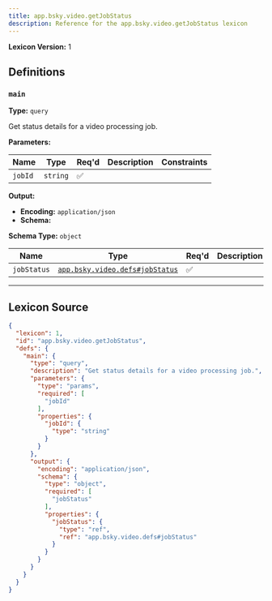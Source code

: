 ```yaml
---
title: app.bsky.video.getJobStatus
description: Reference for the app.bsky.video.getJobStatus lexicon
---
```

**Lexicon Version:** 1

## Definitions

<a name="main"></a>
### `main`

**Type:** `query`

Get status details for a video processing job.

**Parameters:**

| Name | Type | Req'd  | Description | Constraints |
|------|------|----------|-------------|-------------|
| `jobId` | `string` | ✅  |  |  |
**Output:**

- **Encoding:** `application/json`
- **Schema:**

**Schema Type:** `object`

| Name | Type | Req'd  | Description | Constraints |
|------|------|----------|-------------|-------------|
| `jobStatus` | [`app.bsky.video.defs#jobStatus`](/lexicons/app/bsky/video/defs#jobStatus) | ✅  |  |  |

---

## Lexicon Source
```json
{
  "lexicon": 1,
  "id": "app.bsky.video.getJobStatus",
  "defs": {
    "main": {
      "type": "query",
      "description": "Get status details for a video processing job.",
      "parameters": {
        "type": "params",
        "required": [
          "jobId"
        ],
        "properties": {
          "jobId": {
            "type": "string"
          }
        }
      },
      "output": {
        "encoding": "application/json",
        "schema": {
          "type": "object",
          "required": [
            "jobStatus"
          ],
          "properties": {
            "jobStatus": {
              "type": "ref",
              "ref": "app.bsky.video.defs#jobStatus"
            }
          }
        }
      }
    }
  }
}
```
